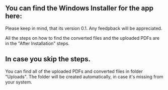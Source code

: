 ## You can find the Windows Installer for the app here:

Please keep in mind, that its version 0.1. Any feedpback will be appreciated.

All the steps on how to find the converted files and the uploaded PDFs are in the "After Installation" steps.

## In case you skip the steps.
You can find all of the uploaded PDFs and converted files in folder "Uploads".
The folder will be created automatically, in case it's missing from your system.
